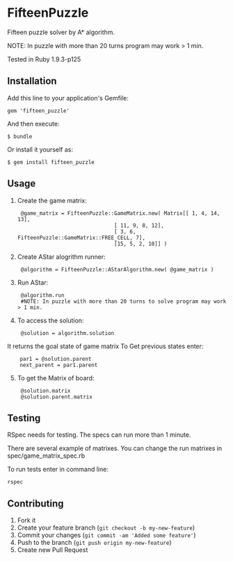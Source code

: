 # FifteenPuzzle

Fifteen puzzle solver by A* algorithm.

NOTE: In puzzle with more than 20 turns program may work > 1 min.

Tested in Ruby 1.9.3-p125

## Installation

Add this line to your application's Gemfile:

    gem 'fifteen_puzzle'

And then execute:

    $ bundle

Or install it yourself as:

    $ gem install fifteen_puzzle

## Usage

1. Create the game matrix: 

        @game_matrix = FifteenPuzzle::GameMatrix.new( Matrix[[ 1, 4, 14, 13],
					                  [ 11, 9, 8, 12],
					                  [ 3, 6, FifteenPuzzle::GameMatrix::FREE_CELL, 7],
					                  [15, 5, 2, 10]] )
					                  
2. Create AStar alogrithm runner:

        @algorithm = FifteenPuzzle::AStarAlgorithm.new( @game_matrix )
        
3. Run AStar:

        @algorithm.run
        #NOTE: In puzzle with more than 20 turns to solve program may work > 1 min.
        
4. To access the solution:

        @solution = algorithm.solution	       
It returns the goal state of game matrix
To Get previous states enter:

        par1 = @solution.parent     
        next_parent = par1.parent        
5. To get the Matrix of board:

        @solution.matrix
        @solution.parent.matrix


## Testing

RSpec needs for testing.
The specs can run more than 1 minute.

There are several example of matrixes. 
You can change the run matrixes in spec/game_matrix_spec.rb

To run tests enter in command line:

    rspec


## Contributing

1. Fork it
2. Create your feature branch (`git checkout -b my-new-feature`)
3. Commit your changes (`git commit -am 'Added some feature'`)
4. Push to the branch (`git push origin my-new-feature`)
5. Create new Pull Request
